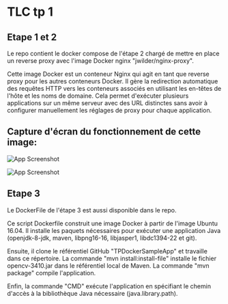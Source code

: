 
# TLC tp 1

## Etape 1 et 2

Le repo contient le docker compose de l'étape 2 chargé de mettre en place un reverse proxy avec l'image Docker nginx "jwilder/nginx-proxy".  

Cette image Docker est un conteneur Nginx qui agit en tant que reverse proxy pour les autres conteneurs Docker. Il gère la redirection automatique des requêtes HTTP vers les conteneurs associés en utilisant les en-têtes de l'hôte et les noms de domaine. Cela permet d'exécuter plusieurs applications sur un même serveur avec des URL distinctes sans avoir à configurer manuellement les réglages de proxy pour chaque application.


## Capture d'écran du fonctionnement de cette image:

![App Screenshot](https://via.placeholder.com/468x300?text=App+Screenshot+Here)

![App Screenshot](https://via.placeholder.com/468x300?text=App+Screenshot+Here)

## Etape 3

Le DockerFile de l'étape 3 est aussi disponible dans le repo.

Ce script Dockerfile construit une image Docker à partir de l'image Ubuntu 16.04. Il installe les paquets nécessaires pour exécuter une application Java (openjdk-8-jdk, maven, libpng16-16, libjasper1, libdc1394-22 et git).

Ensuite, il clone le référentiel GitHub "TPDockerSampleApp" et travaille dans ce répertoire. La commande "mvn install:install-file" installe le fichier opencv-3410.jar dans le référentiel local de Maven. La commande "mvn package" compile l'application.

Enfin, la commande "CMD" exécute l'application en spécifiant le chemin d'accès à la bibliothèque Java nécessaire (java.library.path).
